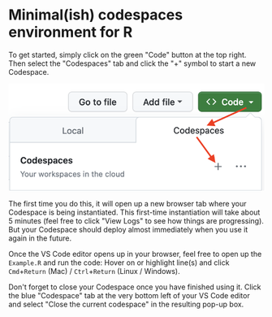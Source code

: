 # Minimal(ish) codespaces environment for R

To get started, simply click on the green "Code" button at the top right. Then
select the "Codespaces" tab and click the "+" symbol to start a new Codespace.

![](codespaces-ss.png)

The first time you do this, it will open up a new browser tab where your Codespace
is being instantiated. This first-time instantiation will take about 5 minutes
(feel free to click "View Logs" to see how things are progressing). But your
Codespace should deploy almost immediately when you use it again in the future.

Once the VS Code editor opens up in your browser, feel free to open up the
`Example.R` and run the code: Hover on or highlight line(s) and click `Cmd`+`Return`
(Mac) / `Ctrl`+`Return` (Linux / Windows).

Don't forget to close your Codespace once you have finished using it. Click the blue
"Codespace" tab at the very bottom left of your VS Code editor and select "Close the
current codespace" in the resulting pop-up box.
